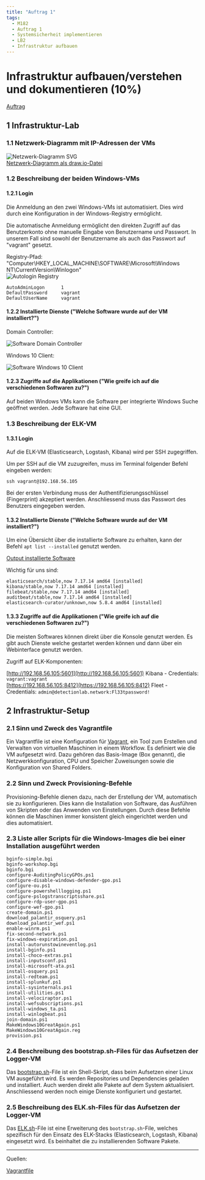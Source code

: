```yaml
---
title: "Auftrag 1"
tags:
  - M182
  - Auftrag 1
  - Systemsicherheit implementieren
  - LB2
  - Infrastruktur aufbauen
---
```


# Infrastruktur aufbauen/verstehen und dokumentieren (10%)

[Auftrag](/data/m182/lb2/auftrag01.pdf)

## 1 Infrastruktur-Lab

### 1.1 Netzwerk-Diagramm mit IP-Adressen der VMs

![Netzwerk-Diagramm SVG](/data/m182/lb2/M182_LAB.drawio.svg)  
[Netzwerk-Diagramm als draw.io-Datei](/data/m182/lb2/M182_LAB.drawio)

### 1.2 Beschreibung der beiden Windows-VMs

#### 1.2.1 Login

Die Anmeldung an den zwei Windows-VMs ist automatisiert. Dies wird durch eine Konfiguration in der Windows-Registry ermöglicht.

Die automatische Anmeldung ermöglicht den direkten Zugriff auf das Benutzerkonto ohne manuelle Eingabe von Benutzername und Passwort. In unserem Fall sind sowohl der Benutzername als auch das Passwort auf "vagrant" gesetzt.

Registry-Pfad: "Computer\HKEY_LOCAL_MACHINE\SOFTWARE\Microsoft\Windows NT\CurrentVersion\Winlogon"  
![Autologin Registry](/data/m182/lb2/autologin_regedit.png)

```
AutoAdminLogon      1
DefaultPassword     vagrant
DefaultUserName     vagrant
```

#### 1.2.2 Installierte Dienste ("Welche Software wurde auf der VM installiert?")

Domain Controller:

![Software Domain Controller](/data/m182/lb2/software_dc.png)

Windows 10 Client:

![Software Windows 10 Client](/data/m182/lb2/software_client.png)

#### 1.2.3 Zugriffe auf die Applikationen ("Wie greife ich auf die verschiedenen Softwaren zu?")

Auf beiden Windows VMs kann die Software per integrierte Windows Suche geöffnet werden. Jede Software hat eine GUI.

### 1.3 Beschreibung der ELK-VM

#### 1.3.1 Login

Auf die ELK-VM (Elasticsearch, Logstash, Kibana) wird per SSH zugegriffen.

Um per SSH auf die VM zuzugreifen, muss im Terminal folgender Befehl eingeben werden:

```ssh
ssh vagrant@192.168.56.105
```

Bei der ersten Verbindung muss der Authentifizierungsschlüssel (Fingerprint) akzeptiert werden. Anschliessend muss das Passwort des Benutzers eingegeben werden.

#### 1.3.2 Installierte Dienste ("Welche Software wurde auf der VM installiert?")

Um eine Übersicht über die installierte Software zu erhalten, kann der Befehl `apt list --installed` genutzt werden.

[Output installierte Software](/appendix/M182/apt_installed)

Wichtig für uns sind:

```
elasticsearch/stable,now 7.17.14 amd64 [installed]
kibana/stable,now 7.17.14 amd64 [installed]
filebeat/stable,now 7.17.14 amd64 [installed]
auditbeat/stable,now 7.17.14 amd64 [installed]
elasticsearch-curator/unknown,now 5.8.4 amd64 [installed]
```

#### 1.3.3 Zugriffe auf die Applikationen ("Wie greife ich auf die verschiedenen Softwaren zu?")

Die meisten Softwares können direkt über die Konsole genutzt werden. Es gibt auch Dienste welche gestartet werden können und dann über ein Webinterface genutzt werden.

Zugriff auf ELK-Komponenten:

[http://192.168.56.105:5601](http://192.168.56.105:5601) Kibana - Credentials: `vagrant:vagrant`  
[https://192.168.56.105:8412](https://192.168.56.105:8412) Fleet - Credentials: `admin@detectionlab.network:Fl33tpassword!`

## 2 Infrastruktur-Setup

### 2.1 Sinn und Zweck des Vagrantfile

Ein Vagrantfile ist eine Konfiguration für [Vagrant](https://www.vagrantup.com/), ein Tool zum Erstellen und Verwalten von virtuellen Maschinen in einem Workflow. Es definiert wie die VM aufgesetzt wird. Dazu gehören das Basis-Image (Box genannt), die Netzwerkkonfiguration, CPU und Speicher Zuweisungen sowie die Konfiguration von Shared Folders.

### 2.2 Sinn und Zweck Provisioning-Befehle

Provisioning-Befehle dienen dazu, nach der Erstellung der VM, automatisch sie zu konfigurieren. Dies kann die Installation von Software, das Ausführen von Skripten oder das Anwenden von Einstellungen. Durch diese Befehle können die Maschinen immer konsistent gleich eingerichtet werden und dies automatisiert.

### 2.3 Liste aller Scripts für die Windows-Images die bei einer Installation ausgeführt werden

```
bginfo-simple.bgi
bginfo-workshop.bgi
bginfo.bgi
configure-AuditingPolicyGPOs.ps1
configure-disable-windows-defender-gpo.ps1
configure-ou.ps1
configure-powershelllogging.ps1
configure-pslogstranscriptsshare.ps1
configure-rdp-user-gpo.ps1
configure-wef-gpo.ps1
create-domain.ps1
download_palantir_osquery.ps1
download_palantir_wef.ps1
enable-winrm.ps1
fix-second-network.ps1
fix-windows-expiration.ps1
install-autorunstowineventlog.ps1
install-bginfo.ps1
install-choco-extras.ps1
install-inputsconf.ps1
install-microsoft-ata.ps1
install-osquery.ps1
install-redteam.ps1
install-splunkuf.ps1
install-sysinternals.ps1
install-utilities.ps1
install-velociraptor.ps1
install-wefsubscriptions.ps1
install-windows_ta.ps1
install-winlogbeat.ps1
join-domain.ps1
MakeWindows10GreatAgain.ps1
MakeWindows10GreatAgain.reg
provision.ps1
```

### 2.4 Beschreibung des bootstrap.sh-Files für das Aufsetzen der Logger-VM

Das [bootstrap.sh](/appendix/M182/bootstrap_sh)-File ist ein Shell-Skript, dass beim Aufsetzen einer Linux VM ausgeführt wird. Es werden Repositories und Dependencies geladen und installiert. Auch werden direkt alle Pakete auf dem System aktualisiert. Anschliessend werden noch einige Dienste konfiguriert und gestartet.

### 2.5 Beschreibung des ELK.sh-Files für das Aufsetzen der Logger-VM

Das [ELK.sh](/appendix/M182/ELK_sh)-File ist eine Erweiterung des `bootstrap.sh`-File, welches spezifisch für den Einsatz des ELK-Stacks (Elasticsearch, Logstash, Kibana) eingesetzt wird. Es beinhaltet die zu installierenden Software Pakete.

---

Quellen:

[Vagrantfile](https://developer.hashicorp.com/vagrant/docs/vagrantfile)
